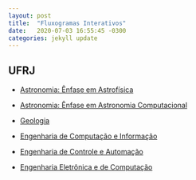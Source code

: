 ```yaml
---
layout: post
title:  "Fluxogramas Interativos"
date:   2020-07-03 16:55:45 -0300
categories: jekyll update
---
```


## UFRJ

* [Astronomia: Ênfase em Astrofísica][grade-astrofisica]

* [Astronomia: Ênfase em Astronomia Computacional][grade-astrocomp]

* [Geologia][grade-geo]

* [Engenharia de Computação e Informação][grade-eci]  

* [Engenharia de Controle e Automação][grade-controle]

* [Engenharia Eletrônica e de Computação][grade-eel]

[grade-eci]: https://gremio-eci.github.io/grade/
[grade-astrofisica]:   https://vnakayama.github.io/grade_astrofisica/
[grade-astrocomp]:   https://vnakayama.github.io/grade_astrocomp/
[grade-eel]: https://vnakayama.github.io/grade_eletronica/
[grade-geo]: https://vnakayama.github.io/grade_geologia/
[grade-controle]: https://vnakayama.github.io/grade_controle/
